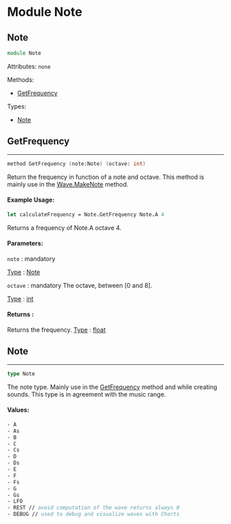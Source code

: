 # Module Note

## Note
```fsharp
module Note
```
Attributes:
`none`

Methods:
- [GetFrequency](#getfrequency)

Types:
- [Note](#note)

## GetFrequency
---
```fsharp
method GetFrequency (note:Note) (octave: int)
```
Return the frequency in function of a note and octave.
This method is mainly use in the [Wave.MakeNote](/ALGOSUP_2022_Project_3_B/_posts/audio/wave#makenote) method.

#### Example Usage:
```fsharp
let calculateFrequency = Note.GetFrequency Note.A 4
```
Returns a frequency of Note.A octave 4.

#### Parameters:
`note` : mandatory


<ins>Type</ins> : [Note](#note)

`octave` : mandatory
The octave, between [0 and 8].

<ins>Type</ins> : [int](https://docs.microsoft.com/en-us/dotnet/api/system.int32?view=net-6.0)

#### Returns :
Returns the frequency.
<ins>Type</ins> : [float](https://docs.microsoft.com/en-us/dotnet/api/system.double?view=net-6.0)

## Note
---
```fsharp
type Note
```
The note type. Mainly use in the [GetFrequency](#getfrequency) method and while creating sounds. This type is in agreement with the music range.

#### Values:
```fsharp
- A
- As
- B
- C
- Cs
- D
- Ds
- E
- F
- Fs
- G
- Gs
- LFO
- REST // avoid computation of the wave returns always 0
- DEBUG // used to debug and visualize waves with Charts
```